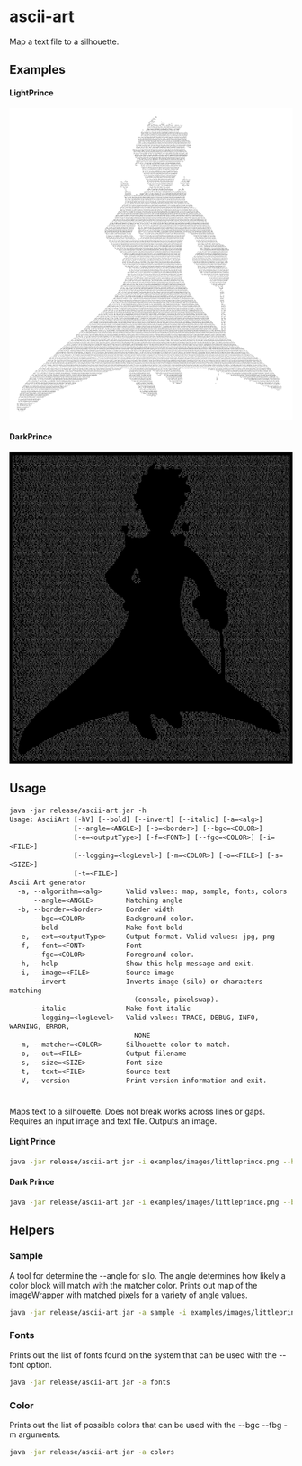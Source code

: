# ascii-art
Map a text file to a silhouette.


## Examples

#### LightPrince
![](examples/lightprince.png?raw=true)


#### DarkPrince
![](examples/darkprince.png?raw=true)



## Usage
``` 
java -jar release/ascii-art.jar -h
Usage: AsciiArt [-hV] [--bold] [--invert] [--italic] [-a=<alg>]
                [--angle=<ANGLE>] [-b=<border>] [--bgc=<COLOR>]
                [-e=<outputType>] [-f=<FONT>] [--fgc=<COLOR>] [-i=<FILE>]
                [--logging=<logLevel>] [-m=<COLOR>] [-o=<FILE>] [-s=<SIZE>]
                [-t=<FILE>]
Ascii Art generator
  -a, --algorithm=<alg>      Valid values: map, sample, fonts, colors
      --angle=<ANGLE>        Matching angle
  -b, --border=<border>      Border width
      --bgc=<COLOR>          Background color.
      --bold                 Make font bold
  -e, --ext=<outputType>     Output format. Valid values: jpg, png
  -f, --font=<FONT>          Font
      --fgc=<COLOR>          Foreground color.
  -h, --help                 Show this help message and exit.
  -i, --image=<FILE>         Source image
      --invert               Inverts image (silo) or characters matching
                               (console, pixelswap).
      --italic               Make font italic
      --logging=<logLevel>   Valid values: TRACE, DEBUG, INFO, WARNING, ERROR,
                               NONE
  -m, --matcher=<COLOR>      Silhouette color to match.
  -o, --out=<FILE>           Output filename
  -s, --size=<SIZE>          Font size
  -t, --text=<FILE>          Source text
  -V, --version              Print version information and exit.


```

### 
Maps text to a silhouette. Does not break works across lines or gaps.
Requires an input image and text file. Outputs an image.


#### Light Prince
``` bash
java -jar release/ascii-art.jar -i examples/images/littleprince.png --bgc white --fgc black -m black -t examples/texts/littleprince.txt -o examples/lightprince.png 
```

#### Dark Prince
``` bash
java -jar release/ascii-art.jar -i examples/images/littleprince.png --bgc black --fgc white -m black --invert -t examples/texts/littleprince.txt -o examples/darkprince.png

```



## Helpers



### Sample
A tool for determine the --angle for silo. The angle determines how likely a color block will match with the matcher color. Prints out map of the imageWrapper with matched pixels for a variety of angle values.
``` bash
java -jar release/ascii-art.jar -a sample -i examples/images/littleprince.png -m black --invert
```

### Fonts
Prints out the list of fonts found on the system that can be used with the --font option.
``` bash
java -jar release/ascii-art.jar -a fonts
```

### Color
Prints out the list of possible colors that can be used with the --bgc --fbg -m arguments.
``` bash
java -jar release/ascii-art.jar -a colors
```
